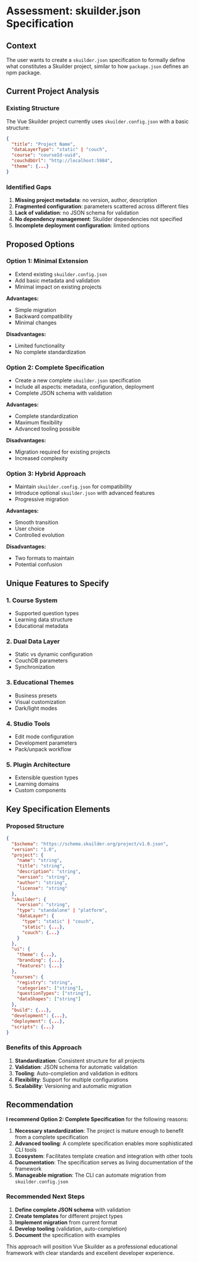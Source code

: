 # Assessment: skuilder.json Specification

## Context

The user wants to create a `skuilder.json` specification to formally define what constitutes a Skuilder project, similar to how `package.json` defines an npm package.

## Current Project Analysis

### Existing Structure

The Vue Skuilder project currently uses `skuilder.config.json` with a basic structure:

```json
{
  "title": "Project Name",
  "dataLayerType": "static" | "couch",
  "course": "courseId-uuid",
  "couchdbUrl": "http://localhost:5984",
  "theme": {...}
}
```

### Identified Gaps

1. **Missing project metadata**: no version, author, description
2. **Fragmented configuration**: parameters scattered across different files
3. **Lack of validation**: no JSON schema for validation
4. **No dependency management**: Skuilder dependencies not specified
5. **Incomplete deployment configuration**: limited options

## Proposed Options

### Option 1: Minimal Extension
- Extend existing `skuilder.config.json`
- Add basic metadata and validation
- Minimal impact on existing projects

**Advantages:**
- Simple migration
- Backward compatibility
- Minimal changes

**Disadvantages:**
- Limited functionality
- No complete standardization

### Option 2: Complete Specification
- Create a new complete `skuilder.json` specification
- Include all aspects: metadata, configuration, deployment
- Complete JSON schema with validation

**Advantages:**
- Complete standardization
- Maximum flexibility
- Advanced tooling possible

**Disadvantages:**
- Migration required for existing projects
- Increased complexity

### Option 3: Hybrid Approach
- Maintain `skuilder.config.json` for compatibility
- Introduce optional `skuilder.json` with advanced features
- Progressive migration

**Advantages:**
- Smooth transition
- User choice
- Controlled evolution

**Disadvantages:**
- Two formats to maintain
- Potential confusion

## Unique Features to Specify

### 1. Course System
- Supported question types
- Learning data structure
- Educational metadata

### 2. Dual Data Layer
- Static vs dynamic configuration
- CouchDB parameters
- Synchronization

### 3. Educational Themes
- Business presets
- Visual customization
- Dark/light modes

### 4. Studio Tools
- Edit mode configuration
- Development parameters
- Pack/unpack workflow

### 5. Plugin Architecture
- Extensible question types
- Learning domains
- Custom components

## Key Specification Elements

### Proposed Structure

```json
{
  "$schema": "https://schema.skuilder.org/project/v1.0.json",
  "version": "1.0",
  "project": {
    "name": "string",
    "title": "string", 
    "description": "string",
    "version": "string",
    "author": "string",
    "license": "string"
  },
  "skuilder": {
    "version": "string",
    "type": "standalone" | "platform",
    "dataLayer": {
      "type": "static" | "couch",
      "static": {...},
      "couch": {...}
    }
  },
  "ui": {
    "theme": {...},
    "branding": {...},
    "features": {...}
  },
  "courses": {
    "registry": "string",
    "categories": ["string"],
    "questionTypes": ["string"],
    "dataShapes": ["string"]
  },
  "build": {...},
  "development": {...},
  "deployment": {...},
  "scripts": {...}
}
```

### Benefits of this Approach

1. **Standardization**: Consistent structure for all projects
2. **Validation**: JSON schema for automatic validation
3. **Tooling**: Auto-completion and validation in editors
4. **Flexibility**: Support for multiple configurations
5. **Scalability**: Versioning and automatic migration

## Recommendation

**I recommend Option 2: Complete Specification** for the following reasons:

1. **Necessary standardization**: The project is mature enough to benefit from a complete specification
2. **Advanced tooling**: A complete specification enables more sophisticated CLI tools
3. **Ecosystem**: Facilitates template creation and integration with other tools
4. **Documentation**: The specification serves as living documentation of the framework
5. **Manageable migration**: The CLI can automate migration from `skuilder.config.json`

### Recommended Next Steps

1. **Define complete JSON schema** with validation
2. **Create templates** for different project types
3. **Implement migration** from current format
4. **Develop tooling** (validation, auto-completion)
5. **Document** the specification with examples

This approach will position Vue Skuilder as a professional educational framework with clear standards and excellent developer experience.